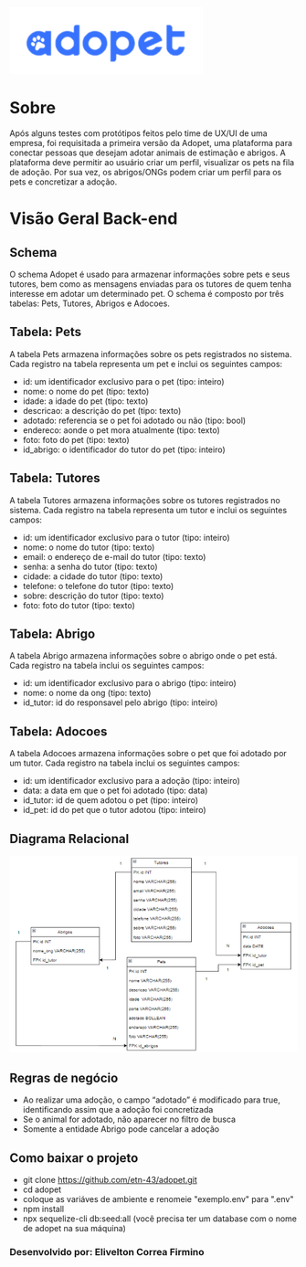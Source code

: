 



![diagrama adopet](/img/adopet-logo.png)

# Sobre 
Após alguns testes com protótipos feitos pelo time de UX/UI de uma empresa, foi requisitada a primeira versão da Adopet, uma plataforma para conectar pessoas que desejam adotar animais de estimação e abrigos. A plataforma deve permitir ao usuário criar um perfil, visualizar os pets na fila de adoção. Por sua vez, os abrigos/ONGs podem criar um perfil para os pets e concretizar a adoção.

# Visão Geral Back-end

## Schema
O schema Adopet é usado para armazenar informações sobre pets e seus tutores, bem como as mensagens enviadas para os tutores de quem tenha interesse em adotar um determinado pet. O schema é composto por três tabelas: Pets, Tutores, Abrigos e Adocoes.

## Tabela: Pets
A tabela Pets armazena informações sobre os pets registrados no sistema. Cada registro na tabela representa um pet e inclui os seguintes campos:

-  id: um identificador exclusivo para o pet (tipo: inteiro)<br>
-  nome: o nome do pet (tipo: texto)<br>
-  idade: a idade do pet (tipo: texto)<br>
-  descricao: a descrição do pet (tipo: texto)<br>
- adotado: referencia se o pet foi adotado ou não (tipo: bool) </br> 
-  endereco: aonde o pet mora atualmente (tipo: texto)<br>
-  foto: foto do pet (tipo: texto)<br>
-  id_abrigo: o identificador do tutor do pet (tipo: inteiro)

## Tabela: Tutores
A tabela Tutores armazena informações sobre os tutores registrados no sistema. Cada registro na tabela representa um tutor e inclui os seguintes campos:

- id: um identificador exclusivo para o tutor (tipo: inteiro)<br>
- nome: o nome do tutor (tipo: texto)<br>
- email: o endereço de e-mail do tutor (tipo: texto)<br>
- senha: a senha do tutor (tipo: texto)
- cidade: a cidade do tutor (tipo: texto)<br>
- telefone: o telefone do tutor (tipo: texto)<br>
- sobre: descrição do tutor (tipo: texto)<br>
- foto: foto do tutor (tipo: texto)<br>

## Tabela: Abrigo 
A tabela Abrigo armazena informações sobre o abrigo onde o pet está. Cada registro na tabela inclui os seguintes campos:

- id: um identificador exclusivo para o abrigo (tipo: inteiro)<br>
- nome: o nome da ong (tipo: texto)<br>
- id_tutor: id do responsavel pelo abrigo (tipo: inteiro)<br>

## Tabela: Adocoes 
A tabela Adocoes armazena informações sobre o pet que foi adotado por um tutor. Cada registro na tabela inclui os seguintes campos:

- id: um identificador exclusivo para a adoção (tipo: inteiro)<br>
- data: a data em que o pet foi adotado (tipo: data)<br>
- id_tutor: id de quem adotou o pet (tipo: inteiro)<br>
- id_pet: id do pet que o tutor adotou (tipo: inteiro)<br>

## Diagrama Relacional
![diagrama adopet](/img/diagrama.png)

## Regras de negócio
- Ao realizar uma adoção, o campo “adotado” é modificado para true, identificando assim que a adoção foi concretizada
- Se o animal for adotado, não aparecer no filtro de busca
- Somente a entidade Abrigo pode cancelar a adoção

## Como baixar o projeto
- git clone https://github.com/etn-43/adopet.git
- cd adopet
- coloque as variáves de ambiente e renomeie "exemplo.env" para ".env"
- npm install
- npx sequelize-cli db:seed:all (você precisa ter um database com o nome de adopet na sua máquina)

### Desenvolvido por: Elivelton Correa Firmino